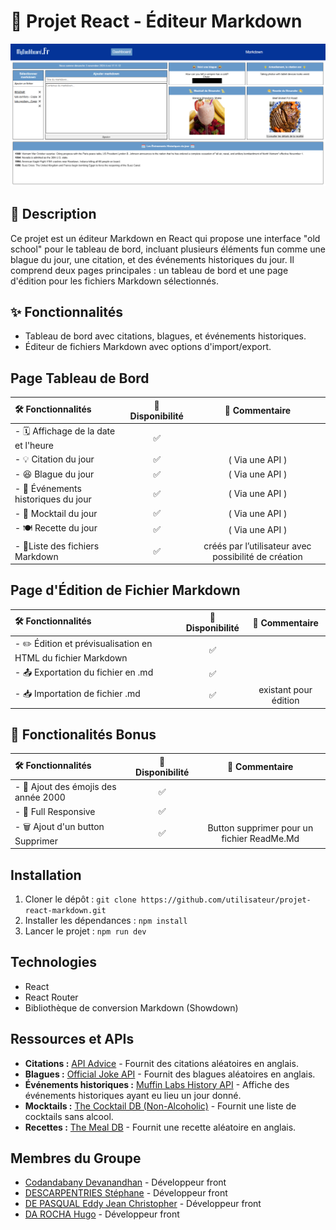 # 📝 Projet React - Éditeur Markdown

![dashboard.png](src/images/dashboard.png)


## 📖 Description
Ce projet est un éditeur Markdown en React qui propose une interface "old school" pour le tableau de bord, incluant plusieurs éléments fun comme une blague du jour, une citation, et des événements historiques du jour. Il comprend deux pages principales : un tableau de bord et une page d'édition pour les fichiers Markdown sélectionnés.


## ✨ Fonctionnalités
- Tableau de bord avec citations, blagues, et événements historiques.
- Éditeur de fichiers Markdown avec options d'import/export.

## Page Tableau de Bord

| 🛠️ Fonctionnalités |   📌 Disponibilité     | 💬 Commentaire       |
|:--------------- |:-------------------:|:-----------------:|
| - 🗓️ Affichage de la date et l'heure | ✅|                  |
| - 💡 Citation  du jour               | ✅| ( Via une API )      |
| - 😆 Blague  du jour  |    ✅   | ( Via une API )   |
| - 📜 Événements historiques du jour   |    ✅   | ( Via une API )     |
| - 🍹 Mocktail  du jour  |    ✅   | ( Via une API )    |
| - 🍽️ Recette  du jour  |    ✅   | ( Via une API )    |
| - 📝Liste des fichiers Markdown  |    ✅   | créés par l’utilisateur avec possibilité de création    |

## Page d'Édition de Fichier Markdown
| 🛠️ Fonctionnalités |   📌 Disponibilité     | 💬 Commentaire       |
|:--------------- |:-------------------:|:-----------------:|
| - ✏️ Édition et prévisualisation en HTML du fichier Markdown | ✅| |
| - 📤 Exportation du fichier en .md  | ✅|       |
| - 📥 Importation de fichier .md  |    ✅ | existant pour édition   |

## 🌟 Fonctionalités Bonus
| 🛠️ Fonctionnalités |   📌 Disponibilité     | 💬 Commentaire       |
|:--------------- |:-------------------:|:-----------------:|
| - 🎉 Ajout des émojis des année 2000 | ✅| |
| - 📱 Full Responsive | ✅| |
| - 🗑️ Ajout d'un button Supprimer | ✅ | Button supprimer pour un fichier ReadMe.Md |

## Installation
1. Cloner le dépôt : `git clone https://github.com/utilisateur/projet-react-markdown.git`
2. Installer les dépendances : `npm install`
3. Lancer le projet : `npm run dev`

## Technologies
- React
- React Router
- Bibliothèque de conversion Markdown (Showdown)
## Ressources et APIs

* **Citations :** [API Advice](https://api.adviceslip.com/advice) - Fournit des citations aléatoires en anglais.
* **Blagues :** [Official Joke API](https://official-joke-api.appspot.com/random_joke) - Fournit des blagues aléatoires en anglais.
* **Événements historiques :** [Muffin Labs History API](http://history.muffinlabs.com/date) - Affiche des événements historiques ayant eu lieu un jour donné.
* **Mocktails :** [The Cocktail DB (Non-Alcoholic)](https://www.thecocktaildb.com/api/json/v1/1/filter.php?a=Non_Alcoholic) - Fournit une liste de cocktails sans alcool.
* **Recettes :** [The Meal DB](https://www.themealdb.com/api/json/v1/1/random.php) - Fournit une recette aléatoire en anglais.


## Membres du Groupe
- [Codandabany Devanandhan](https://github.com/MrDevaa)  - Développeur front
- [DESCARPENTRIES Stéphane](https://github.com/Woodiss)  - Développeur front  
- [DE PASQUAL Eddy Jean Christopher](https://github.com/christopherDEPASQUAL)  - Développeur front 
- [DA ROCHA Hugo](https://github.com/Hugodrc55)  - Développeur front 

